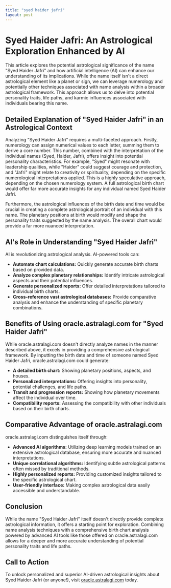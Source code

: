 ```yaml
---
title: "syed haider jafri"
layout: post
---
```


# Syed Haider Jafri: An Astrological Exploration Enhanced by AI

This article explores the potential astrological significance of the name "Syed Haider Jafri" and how artificial intelligence (AI) can enhance our understanding of its implications.  While the name itself isn't a direct astrological element like a planet or sign, we can leverage numerology and potentially other techniques associated with name analysis within a broader astrological framework.  This approach allows us to delve into potential personality traits, life paths, and karmic influences associated with individuals bearing this name.


## Detailed Explanation of "Syed Haider Jafri" in an Astrological Context

Analyzing "Syed Haider Jafri" requires a multi-faceted approach.  Firstly, numerology can assign numerical values to each letter, summing them to derive a core number. This number, combined with the interpretation of the individual names (Syed, Haider, Jafri), offers insight into potential personality characteristics. For example, "Syed" might resonate with leadership qualities, while "Haider" could suggest courage and protection, and "Jafri" might relate to creativity or spirituality, depending on the specific numerological interpretations applied. This is a highly speculative approach, depending on the chosen numerology system.  A full astrological birth chart would offer far more accurate insights for any individual named Syed Haider Jafri.

Furthermore, the astrological influences of the birth date and time would be crucial in creating a complete astrological portrait of an individual with this name.  The planetary positions at birth would modify and shape the personality traits suggested by the name analysis. The overall chart would provide a far more nuanced interpretation.


## AI's Role in Understanding "Syed Haider Jafri"

AI is revolutionizing astrological analysis.  AI-powered tools can:

* **Automate chart calculations:** Quickly generate accurate birth charts based on provided data.
* **Analyze complex planetary relationships:** Identify intricate astrological aspects and their potential influences.
* **Generate personalized reports:** Offer detailed interpretations tailored to individual birth charts.
* **Cross-reference vast astrological databases:**  Provide comparative analysis and enhance the understanding of specific planetary combinations.


## Benefits of Using oracle.astralagi.com for "Syed Haider Jafri"

While oracle.astralagi.com doesn't directly analyze names in the manner described above, it excels in providing a comprehensive astrological framework.  By inputting the birth date and time of someone named Syed Haider Jafri, oracle.astralagi.com could generate:

* **A detailed birth chart:** Showing planetary positions, aspects, and houses.
* **Personalized interpretations:** Offering insights into personality, potential challenges, and life paths.
* **Transit and progression reports:** Showing how planetary movements affect the individual over time.
* **Compatibility reports:**  Assessing the compatibility with other individuals based on their birth charts.


## Comparative Advantage of oracle.astralagi.com

oracle.astralagi.com distinguishes itself through:

* **Advanced AI algorithms:**  Utilizing deep learning models trained on an extensive astrological database, ensuring more accurate and nuanced interpretations.
* **Unique correlational algorithms:** Identifying subtle astrological patterns often missed by traditional methods.
* **Highly personalized reports:** Providing customized insights tailored to the specific astrological chart.
* **User-friendly interface:** Making complex astrological data easily accessible and understandable.


## Conclusion

While the name "Syed Haider Jafri" itself doesn't directly provide complete astrological information,  it offers a starting point for exploration. Combining name analysis techniques with a comprehensive birth chart analysis powered by advanced AI tools like those offered on oracle.astralagi.com allows for a deeper and more accurate understanding of potential personality traits and life paths.


## Call to Action

To unlock personalized and superior AI-driven astrological insights about Syed Haider Jafri (or anyone!), visit [oracle.astralagi.com](https://oracle.astralagi.com) today.